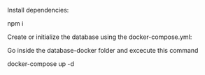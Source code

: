 Install dependencies:

npm i

Create or initialize the database using the docker-compose.yml:

Go inside the database-docker folder and excecute this command

docker-compose up -d
